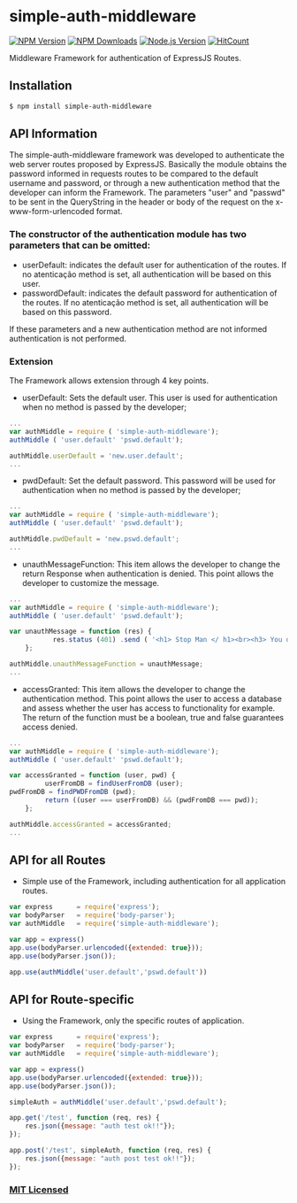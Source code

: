 # simple-auth-middleware

[![NPM Version][npm-image]][npm-url]
[![NPM Downloads][downloads-image]][downloads-url]
[![Node.js Version][node-version-image]][node-version-url]
[![HitCount](http://hits.dwyl.io/andreivo/simple-auth-middleware.svg)](http://hits.dwyl.io/andreivo/simple-auth-middleware)

Middleware Framework for authentication of ExpressJS Routes.

## Installation

```sh
$ npm install simple-auth-middleware
```

## API Information
The simple-auth-middleware framework was developed to authenticate the web server routes proposed by ExpressJS.
Basically the module obtains the password informed in requests routes to be compared to the default username and password, or through a new authentication method that the developer can inform the Framework.
The parameters "user" and "passwd" to be sent in the QueryString in the header or body of the request on the x-www-form-urlencoded format.

### The constructor of the authentication module has two parameters that can be omitted:
 - userDefault: indicates the default user for authentication of the routes. If no atenticação method is set, all authentication will be based on this user.
 - passwordDefault: indicates the default password for authentication of the routes. If no atenticação method is set, all authentication will be based on this password.

If these parameters and a new authentication method are not informed authentication is not performed.

### Extension
The Framework allows extension through 4 key points.
 - userDefault: Sets the default user. This user is used for authentication when no method is passed by the developer;
```js
...
var authMiddle = require ( 'simple-auth-middleware');
authMiddle ( 'user.default' 'pswd.default');

authMiddle.userDefault = 'new.user.default';
...
```

 - pwdDefault: Set the default password. This password will be used for authentication when no method is passed by the developer;
```js
...
var authMiddle = require ( 'simple-auth-middleware');
authMiddle ( 'user.default' 'pswd.default');

authMiddle.pwdDefault = 'new.pswd.default';
...
```

 - unauthMessageFunction: This item allows the developer to change the return Response when authentication is denied. This point allows the developer to customize the message.
```js
...
var authMiddle = require ( 'simple-auth-middleware');
authMiddle ( 'user.default' 'pswd.default');

var unauthMessage = function (res) {
           res.status (401) .send ( '<h1> Stop Man </ h1><br><h3> You do not have the password, you can not enter <h3>.');
    };

authMiddle.unauthMessageFunction = unauthMessage;
...
```
- accessGranted: This item allows the developer to change the authentication method. This point allows the user to access a database and assess whether the user has access to functionality for example. The return of the function must be a boolean, true and false guarantees access denied.
```js
...
var authMiddle = require ( 'simple-auth-middleware');
authMiddle ( 'user.default' 'pswd.default');

var accessGranted = function (user, pwd) {
         userFromDB = findUserFromDB (user);
pwdFromDB = findPWDFromDB (pwd);
         return ((user === userFromDB) && (pwdFromDB === pwd));
    };

authMiddle.accessGranted = accessGranted;
...
```

## API for all Routes

- Simple use of the Framework, including authentication for all application routes.

```js
var express      = require('express');
var bodyParser   = require('body-parser');
var authMiddle   = require('simple-auth-middleware');

var app = express()
app.use(bodyParser.urlencoded({extended: true}));
app.use(bodyParser.json());

app.use(authMiddle('user.default','pswd.default'))
```

## API for Route-specific

- Using the Framework, only the specific routes of application.

```js
var express      = require('express');
var bodyParser   = require('body-parser');
var authMiddle   = require('simple-auth-middleware');

var app = express()
app.use(bodyParser.urlencoded({extended: true}));
app.use(bodyParser.json());

simpleAuth = authMiddle('user.default','pswd.default');

app.get('/test', function (req, res) {
    res.json({message: "auth test ok!!"});
});

app.post('/test', simpleAuth, function (req, res) {
    res.json({message: "auth post test ok!!"});
});

```

### [MIT Licensed](LICENSE)

[npm-image]: https://img.shields.io/npm/v/simple-auth-middleware.svg
[npm-url]: https://npmjs.org/package/simple-auth-middleware
[node-version-image]: https://img.shields.io/node/v/simple-auth-middleware.svg
[node-version-url]: https://nodejs.org/en/download
[downloads-image]: https://img.shields.io/npm/dm/simple-auth-middleware.svg
[downloads-url]: https://npmjs.org/package/simple-auth-middleware
